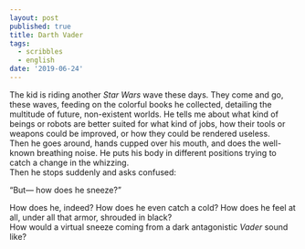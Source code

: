 ```yaml
---
layout: post
published: true
title: Darth Vader
tags:
  - scribbles
  - english
date: '2019-06-24'
---
```


The kid is riding another _Star Wars_ wave these days. They come and go, these waves, feeding on the colorful books he collected, detailing the multitude of future, non-existent worlds. He tells me about what kind of beings or robots are better suited for what kind of jobs, how their tools or weapons could be improved, or how they could be rendered useless.  
Then he goes around, hands cupped over his mouth, and does the well-known breathing noise. He puts his body in different positions trying to catch a change in the whizzing.  
Then he stops suddenly and asks confused:  

“But—  how does he sneeze?”  

How does he, indeed? How does he even catch a cold? How does he feel at all, under all that armor, shrouded in black?   
How would a virtual sneeze coming from a dark antagonistic _Vader_ sound like?
